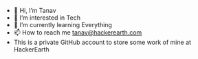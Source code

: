 - 👋 Hi, I’m Tanav
- 👀 I’m interested in Tech
- 🌱 I’m currently learning Everything
- 📫 How to reach me tanav@hackerearth.com
- This is a private GitHub account to store some work of mine at HackerEarth

<!---
tanav-hackerearth/tanav-hackerearth is a ✨ special ✨ repository because its `README.md` (this file) appears on your GitHub profile.
You can click the Preview link to take a look at your changes.
--->
